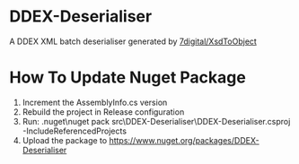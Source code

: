DDEX-Deserialiser
=================

A DDEX XML batch deserialiser generated by [7digital/XsdToObject](https://github.com/7digital/XsdToObject)

# How To Update Nuget Package

1. Increment the AssemblyInfo.cs version
2. Rebuild the project in Release configuration
3. Run: .nuget\nuget pack src\DDEX-Deserialiser\DDEX-Deserialiser.csproj -IncludeReferencedProjects
4. Upload the package to https://www.nuget.org/packages/DDEX-Deserialiser

